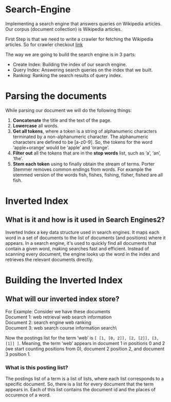# Search-Engine
Implementing a search engine that answers queries on Wikipedia articles.
Our corpus (document collection) is Wikipedia articles. 

First Step is that we need to write a crawler for fetching the Wikipedia articles.
So for crawler checkout [link](./crawler/readme.md)

The way we are going to build the search engine is in 3 parts:

- Create Index: Building the index of our search engine.
- Query Index: Answering search queries on the index that we built.
- Ranking: Ranking the search results of query index.

# Parsing the documents

While parsing our document we will do the following things:
1) **Concatenate** the title and the text of the page.
2) **Lowercase** all words.
3) **Get all tokens**, where a token is a string of alphanumeric characters terminated by a non-alphanumeric character. The alphanumeric characters are defined to be [a-z0-9]. So, the tokens for the word ‘apple+orange’ would be ‘apple’ and ‘orange’.
4) **Filter out** all the tokens that are in the **stop words** list, such as ‘a’, ‘an’, ‘the’.
5) **Stem each token** using to finally obtain the stream of terms. Porter Stemmer removes common endings from words. For example the stemmed version of the words fish, fishes, fishing, fisher, fished are all fish.

# Inverted Index

## What is it and how is it used in Search Engines2?

Inverted Index a key data structure used in search engines. 
It maps each word in a set of documents to the list of documents (and positions) where it appears. 
In a search engine, it's used to quickly find all documents that contain a given word, making searches fast and efficient. 
Instead of scanning every document, the engine looks up the word in the index and retrieves the relevant documents directly.

# Building the Inverted Index

## What will our inverted index store?

For Example: Consider we have these documents\
Document 1: web retrieval web search information\
Document 2: search engine web ranking\
Document 3: web search course information search\

Now the postings list for the term ‘web’ is `[ [1, [0, 2]], [2, [2]], [3, [1]] ]`. 
Meaning, the term ‘web’ appears in document 1 in positions 0 and 2 (we start counting positions from 0), document 2 position 2, and document 3 position 1.

### What is this posting list?

The postings list of a term is a list of lists, where each list corresponds to a specific document. 
So, there is a list for every document that the term appears in.
Each of this list contains the document id and the places of occurence of a word.
